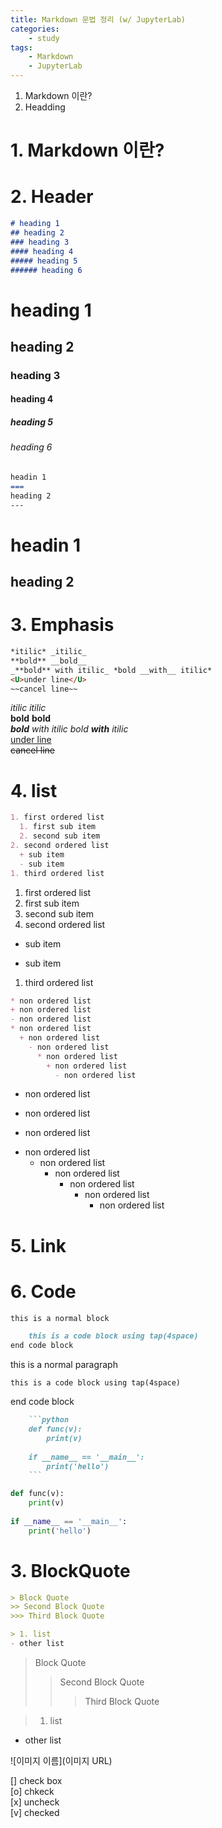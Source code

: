 ```yaml
---
title: Markdown 문법 정리 (w/ JupyterLab)  
categories:  
    - study
tags:  
    - Markdown  
    - JupyterLab  
---
```


1. Markdown 이란?
2. Headding


# 1. Markdown 이란?

# 2. Header

```markdown
# heading 1
## heading 2
### heading 3
#### heading 4
##### heading 5
###### heading 6
``` 

# heading 1
## heading 2
### heading 3
#### heading 4
##### heading 5
###### heading 6

```markdown
headin 1
===
heading 2
---
``` 

headin 1
===  
heading 2
---  

# 3. Emphasis

```markdown
*itilic* _itilic_  
**bold** __bold__  
_**bold** with itilic_ *bold __with__ itilic*  
<U>under line</U>  
~~cancel line~~  
```
*itilic* _itilic_  
**bold** __bold__  
_**bold** with itilic_ *bold __with__ itilic*  
<U>under line</U>  
~~cancel line~~  

# 4. list

```markdown
1. first ordered list
  1. first sub item
  2. second sub item
2. second ordered list
  + sub item
  - sub item
1. third ordered list
```
1. first ordered list
  1. first sub item
  2. second sub item
2. second ordered list
  + sub item
  - sub item
1. third ordered list

```markdown
* non ordered list
+ non ordered list
- non ordered list
* non ordered list
  + non ordered list
    - non ordered list
      * non ordered list
        + non ordered list
          - non ordered list
```
* non ordered list
+ non ordered list
- non ordered list
* non ordered list
  + non ordered list
    - non ordered list
      * non ordered list
        + non ordered list
          - non ordered list

# 5. Link



# 6. Code

```markdown
this is a normal block  

    this is a code block using tap(4space)
end code block
```
this is a normal paragraph  

    this is a code block using tap(4space)  
end code block

```markdown
    ```python
    def func(v):
        print(v)
        
    if __name__ == '__main__':
        print('hello')
    ```
```

```python
def func(v):
    print(v)
    
if __name__ == '__main__':
    print('hello')
```



# 3. BlockQuote

```markdown
> Block Quote  
>> Second Block Quote  
>>> Third Block Quote  

> 1. list  
- other list
```
> Block Quote  
>> Second Block Quote  
>>> Third Block Quote  

> 1. list  
- other list

![이미지 이름](이미지 URL)

[] check box  
[o] chkeck  
[x] uncheck  
[v] checked


<div class="input_area" markdown="1">

```python

```

</div>
